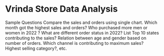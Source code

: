 # Vrinda Store Data Analysis
  Sample Questions
      Compare the sales and orders using single chart.
      Which month got the highest sales and orders?
      Who purchased more men or women in 2022 ?
      What are different order status in 2022?
      List Top 10 states contributing to the sales?
      Relation between age and gender based on number of orders.
      Which channel is contributing to maximum sales?
      Highest selling category?, etc.
